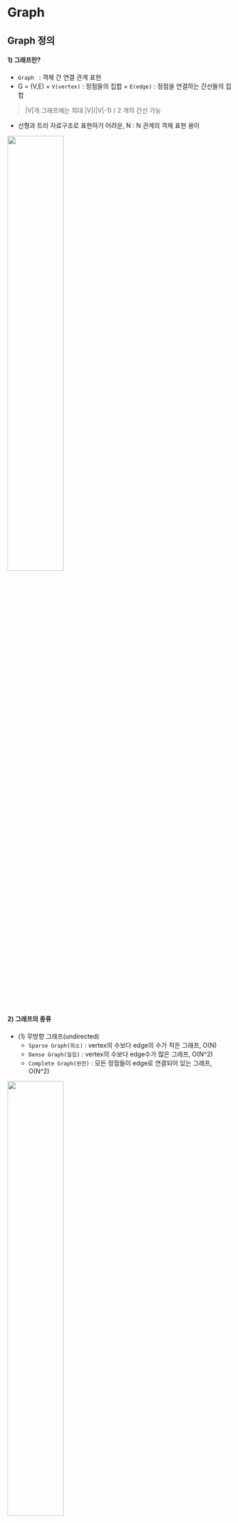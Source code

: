 # Graph

## Graph 정의

#### 1) 그래프란?
  + `Graph ` : 객체 간 연결 관계 표현
  +  G = (V,E)
    + `V(vertex)` : 정점들의 집합
    + `E(edge)` : 정점을 연결하는 간선들의 집합
  > |V|개 그래프에는 최대 |V|(|V|-1) / 2 개의 간선 가능
  + 선형과 트리 자료구조로 표현하기 어려운, N : N 관계의 객체 표현 용이
  <img src = "https://user-images.githubusercontent.com/71436576/126340242-9e719b1f-7c74-4fbf-b92e-38d36b83946c.png" width="50%" height="50%">
  
#### 2) 그래프의 종류
  + (1) 무방향 그래프(undirected)
    + `Sparse Graph(희소)` : vertex의 수보다 edge의 수가 적은 그래프, O(N)
    + `Dense Graph(밀집)` : vertex의 수보다 edge수가 많은 그래프, O(N^2)
    + `Complete Graph(완전)` : 모든 정점들이 edge로 연결되어 있는 그래프, O(N^2)
  <img src = "https://user-images.githubusercontent.com/71436576/126341410-5f5b0332-83f3-4146-8a59-be7101b0e73b.png" width="50%" height="50%">

  + (2) 방향 그래프(weighted)
    + `진입 차수(in-degree)` : 외부에서 오는 간선의 개수
    + `진출 차수(out-degree)` : 외부로 향하는 간선의 개수
       
#### 3) 그래프 용어
  + `adjacent` : 두 개의 정점이 엣지로 연결된 경우
    + 완전 그래프에 속한 임의의 두 정점들은 모두 인접해 있음!
    + `incident` : 같은 경우 엣지의 관점에서, 두 정점에 부속(incident)되었다고 함
  + `degree` : 해당 노드에 연결된 엣지의 수(혹은 엣지 가중치의 합)
  + `subgraph` : G=(V,E)가 주어졌을 때 다음을 만족하는 G′=(V′,E′)
    + E′ 는 V′에만 부속(=V′에 속한 모든 엣지가 G′에 있어야 함)되어 있으며 E의 부분집합
    + V′는 V의 부분집합
  + `Spanning tree` : 최소 edge로 모든 정점을 연결한 그래프
  + `연결 성분` : 연결된( 더 이상 확장 불가능)subgraph의 최대치
 
#### 4) 그래프 표현
> 인접 행렬(Adjacent matrix)
  + **두 정점을 연결하는 간선의 유무**를 행렬 형태로 표현
    + 두 정점이 인접 : 1, 인접 X : 0 으로 표현
  + |V| * |V| 크기의 2차원 리스트 이용하여 간선 정보 저장
    
<image src = "https://user-images.githubusercontent.com/71436576/126507515-d0c5cf61-e753-43b4-b561-2d11ebca9061.png" width="50%" height="50%">

  + 장점: 한 번의 배열 접근만으로 정점의 번호 u,v사이의 간선이 있는지 여부 확인 가능
  + 단점: 항상 O(∣V∣ ^2)크기의 공간을 사용함
  + `밀집 그래프(dense graph)`: 간선의 수가 ∣V∣^2에 비례하는 그래프 → 인접 행렬 사용
  
> 인접 리스트(Adjacent list)

  + 각 정점마다 인접 정점으로 나가는 간선 정보 저장
  + **각각의 정점에 인접한 정점**들을 연결 리스트로 표현
 
 <image src = "https://user-images.githubusercontent.com/71436576/126507429-f335c435-e2e0-4dbc-88c4-4e1de1b9ec8c.png" width="50%" height="50%">
     
  + 장점: 실제 간선 수만큼의 원소 O(∣V∣+∣E∣)의 공간만을 사용, 인접한 노드에 어떤것이 있는지 알기 쉬움
  + 단점: 정점의 번호 u,v사이의 간선이 있는지 여부를 연결리스트 adjacent[u]를 처음부터 일일이 확인해야함
  + 희소 그래프(sparse graph): 간선의 수가 ∣V∣^2 에 비해 훨씬 적은 그래프 → 인접 리스트 사용

## Graph 탐색(1) DFS

#### DFS(깊이 우선 탐색)정의
+ '더 나아갈 길이 보이지 않을 때까지 깊이 들어간다'를 원칙으로 그래프 내의 정점을 방문하는 알고리즘 
1) 시작 정점에서 한 방향을 택해 이미 방문했던 정점이 아니면 반복해서 깊이 들어감
2) 더 이상 방문해왔던 정점 말고는 다른 이웃을 갖고 있지 않은 정점을 만나면, 뒤로 돌아와 다른 경로로 뻗어있는 정점을 타고 방문을 재개
  
<image src = "https://user-images.githubusercontent.com/71436576/126510519-9b4bcbe8-db4b-4232-9d4e-889e6384ee8e.png" width="50%" height="50%">

#### DFS 특징
:heavy_check_mark: 자기 자신을 호출하는 순환 알고리즘(재귀)</br>
:heavy_check_mark: 모든 노드를 방문하고자 하는 경우에 이 방법을 선택! (완전 탐색 알고리즘에 자주 이용됨)</br>
:heavy_check_mark: 그래프 탐색시, 노드의 방문 여부를 반드시 검사해야함(무한 루프에 빠질 위험이 있음)
  
#### DFS 구현
> 재귀(순환 호출) 이용
  ```java
  public static void dfs(int v) { 
		if(visit[v]) {return;}    //이미 방문한 노드는 건너뛰기
		
		visit[v] = true;          //노드 방문 표시
		
		for(int node : graph[v]) {     //인접한 모든 노드에 대해 재귀
			dfs1(node);		
		}
	}
 ``` 
> 명시적 스택 사용

## Graph 탐색(2) BFS

#### BFS(넓이 우선 탐색)정의
+ 루트 노드(혹은 다른 임의의 노드)에서 시작한 인접 노드를 먼저 탐색하는 알고리즘
+ 시작 정점으로부터 가까운 정점을 먼저 방문하고 멀리 떨어져 있는 정점을 나중에 방문하는 순회 방법 => 깊게 X(deep), 넓게(wide) 탐색

<image src = "https://user-images.githubusercontent.com/71436576/126510793-6895c88f-1a25-4df9-8cad-28574558d7ca.png" width="50%" height="50%">

#### BFS 특징
:heavy_check_mark: 재귀의 형태가 아니며, 선입선출 원칙의 큐를 사용</br>
:heavy_check_mark: 그래프 탐색시, 노드의 방문 여부를 반드시 검사해야함</br>
:heavy_check_mark: 두 노드 사이의 최단 경로 / 임의의 경로를 찾고 싶을 때 사용</br>
```
ex) 지구 상에 존재하는 모든 친구 관계를 그래프로 표현한 후 A와 B 사이에 존재하는 경로를 찾는 경우
DFS의 경우 - 모든 친구 관계를 다 살펴봐야 할지도 모른다.
BFS의 경우 - A와 가까운 관계부터 탐색한다.
```
#### BFS 구현

> 큐 이용

 ```java
 public static void bfs(int v) {      
		
    queue.offer(v);             //큐에 시작 정점 추가
    visit[v] = true;
		
    while(!queue.isEmpty()) {    
	int n = queue.poll();    
		
	for(int node : graph[n]) {   //인접한 모든 정점 큐에 추가
		if(!visit[node]){
		  queue.add(node);  
		  visit[node] = true;           //큐 삽입시 노드 방문 표시
		}    
       }
    }	
    return;
}
 ```
 
  
## 상호 베타 집합

# Graph 활용_최소 비용

## Minimum Spanning Tree

## Prim Algorithm

## Kruskal Algorithm

## Dijkstra Algorithm
